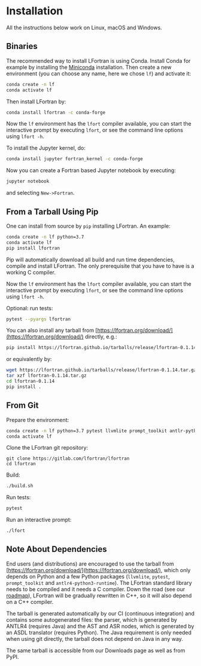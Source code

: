 # Installation

All the instructions below work on Linux, macOS and Windows.

## Binaries

The recommended way to install LFortran is using Conda.
Install Conda for example by installing the
[Miniconda](https://conda.io/en/latest/miniconda.html) installation.
Then create a new environment (you can choose any name, here we chose `lf`) and
activate it:
```bash
conda create -n lf
conda activate lf
```
Then install LFortran by:
```bash
conda install lfortran -c conda-forge
```
Now the `lf` environment has the `lfort` compiler available, you can start the
interactive prompt by executing `lfort`, or see the command line options using
`lfort -h`.

To install the Jupyter kernel, do:
```bash
conda install jupyter fortran_kernel -c conda-forge
```
Now you can create a Fortran based Jupyter notebook by executing:
```bash
jupyter notebook
```
and selecting `New->Fortran`.


## From a Tarball Using Pip

One can install from source by `pip` installing LFortran. An example:
```bash
conda create -n lf python=3.7
conda activate lf
pip install lfortran
```
Pip will automatically download all build and run time dependencies, compile
and install LFortran. The only prerequisite that you have to have is a working
C compiler.

Now the `lf` environment has the `lfort` compiler available, you can
start the interactive prompt by executing `lfort`, or see the command line
options using `lfort -h`.

Optional: run tests:
```bash
pytest --pyargs lfortran
```

You can also install any tarball from
[https://lfortran.org/download/](https://lfortran.org/download/) directly,
e.g.:
```bash
pip install https://lfortran.github.io/tarballs/release/lfortran-0.1.14.tar.gz
```
or equivalently by:
```bash
wget https://lfortran.github.io/tarballs/release/lfortran-0.1.14.tar.gz
tar xzf lfortran-0.1.14.tar.gz
cd lfortran-0.1.14
pip install .
```


## From Git

Prepare the environment:
```bash
conda create -n lf python=3.7 pytest llvmlite prompt_toolkit antlr-python-runtime scikit-build antlr cmake make -c conda-forge
conda activate lf
```
Clone the LFortran git repository:
```
git clone https://gitlab.com/lfortran/lfortran
cd lfortran
```
Build:
```bash
./build.sh
```
Run tests:
```bash
pytest
```
Run an interactive prompt:
```bash
./lfort
```

## Note About Dependencies

End users (and distributions) are encouraged to use the tarball
from [https://lfortran.org/download/](https://lfortran.org/download/),
which only depends on Python and a few Python packages (`llvmlite`, `pytest`,
`prompt_toolkit` and `antlr4-python3-runtime`). The LFortran standard library
needs to be compiled and it needs a C compiler. Down the road (see our
[roadmap](index.md)), LFortran will be gradually rewritten in C++, so it will
also depend on a C++ compiler.

The tarball is generated automatically by our CI (continuous integration) and
contains some autogenerated files: the parser, which is generated by ANTLR4
(requires Java) and the AST and ASR nodes, which is generated by an ASDL
translator (requires Python). The Java requirement is only needed when using
git directly, the tarball does not depend on Java in any way.

The same tarball is accessible from our Downloads page as well as from PyPI.

